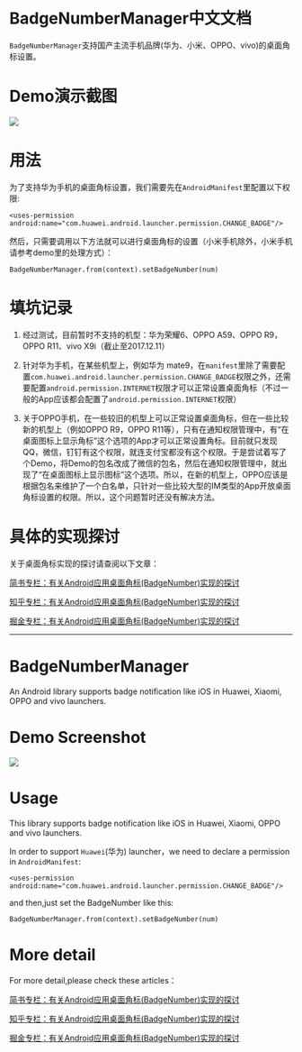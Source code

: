 # BadgeNumberManager中文文档

`BadgeNumberManager`支持国产主流手机品牌(华为、小米、OPPO、vivo)的桌面角标设置。


# Demo演示截图

![](https://github.com/beiliao-mobile/BadgeNumberManager/raw/master/Screenshots/demo.gif)


# 用法

为了支持华为手机的桌面角标设置，我们需要先在`AndroidManifest`里配置以下权限:

```
<uses-permission android:name="com.huawei.android.launcher.permission.CHANGE_BADGE"/>

```

然后，只需要调用以下方法就可以进行桌面角标的设置（小米手机除外，小米手机请参考demo里的处理方式）：

```
BadgeNumberManager.from(context).setBadgeNumber(num)

```

# 填坑记录

1. 经过测试，目前暂时不支持的机型：华为荣耀6、OPPO A59、OPPO R9，OPPO R11、vivo X9i（截止至2017.12.11）

2. 针对华为手机，在某些机型上，例如华为 mate9，在`manifest`里除了需要配置`com.huawei.android.launcher.permission.CHANGE_BADGE`权限之外，还需要配置`android.permission.INTERNET`权限才可以正常设置桌面角标（不过一般的App应该都会配置了`android.permission.INTERNET`权限）

3. 关于OPPO手机，在一些较旧的机型上可以正常设置桌面角标，但在一些比较新的机型上（例如OPPO R9，OPPO R11等），只有在通知权限管理中，有“在桌面图标上显示角标”这个选项的App才可以正常设置角标。目前就只发现QQ，微信，钉钉有这个权限，就连支付宝都没有这个权限。于是尝试着写了个Demo，将Demo的包名改成了微信的包名，然后在通知权限管理中，就出现了“在桌面图标上显示图标”这个选项。所以，在新的机型上，OPPO应该是根据包名来维护了一个白名单，只针对一些比较大型的IM类型的App开放桌面角标设置的权限。所以，这个问题暂时还没有解决方法。

# 具体的实现探讨

关于桌面角标实现的探讨请查阅以下文章：

[简书专栏：有关Android应用桌面角标(BadgeNumber)实现的探讨](http://www.jianshu.com/p/199a9238015f)

[知乎专栏：有关Android应用桌面角标(BadgeNumber)实现的探讨](https://zhuanlan.zhihu.com/p/30581346?group_id=908378436218310656)

[掘金专栏：有关Android应用桌面角标(BadgeNumber)实现的探讨](https://juejin.im/post/59f2e59751882578c17ee275)

---

# BadgeNumberManager

An Android library supports badge notification like iOS in Huawei, Xiaomi, OPPO and vivo launchers.


# Demo Screenshot

![](https://github.com/beiliao-mobile/BadgeNumberManager/raw/master/Screenshots/demo.gif)


# Usage

This library supports badge notification like iOS in Huawei, Xiaomi, OPPO and vivo launchers.


In order to support `Huawei`(华为) launcher，we need to declare a permission in `AndroidManifest`:

```
<uses-permission android:name="com.huawei.android.launcher.permission.CHANGE_BADGE"/>

```

and then,just set the BadgeNumber like this:

```
BadgeNumberManager.from(context).setBadgeNumber(num)

```

# More detail

For more detail,please check these articles：

[简书专栏：有关Android应用桌面角标(BadgeNumber)实现的探讨](http://www.jianshu.com/p/199a9238015f)

[知乎专栏：有关Android应用桌面角标(BadgeNumber)实现的探讨](https://zhuanlan.zhihu.com/p/30581346?group_id=908378436218310656)

[掘金专栏：有关Android应用桌面角标(BadgeNumber)实现的探讨](https://juejin.im/post/59f2e59751882578c17ee275)







